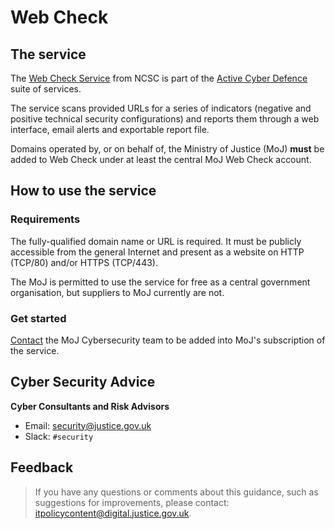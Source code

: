 # Web Check

## The service

The [Web Check Service](https://www.ncsc.gov.uk/blog-post/web-check-helping-you-secure-your-public-sector-websites) from NCSC is part of the [Active Cyber Defence](https://www.ncsc.gov.uk/blog-post/active-cyber-defence-tackling-cyber-attacks-uk) suite of services.

The service scans provided URLs for a series of indicators \(negative and positive technical security configurations\) and reports them through a web interface, email alerts and exportable report file.

Domains operated by, or on behalf of, the Ministry of Justice \(MoJ\) **must** be added to Web Check under at least the central MoJ Web Check account.

## How to use the service

### Requirements

The fully-qualified domain name or URL is required. It must be publicly accessible from the general Internet and present as a website on HTTP \(TCP/80\) and/or HTTPS \(TCP/443\).

The MoJ is permitted to use the service for free as a central government organisation, but suppliers to MoJ currently are not.

### Get started

[Contact](#cyber-security-advice) the MoJ Cybersecurity team to be added into MoJ's subscription of the service.

## Cyber Security Advice

**Cyber Consultants and Risk Advisors**

-   Email: [security@justice.gov.uk](mailto:security@justice.gov.uk)
-   Slack: `#security`

## Feedback

> If you have any questions or comments about this guidance, such as suggestions for improvements, please contact: [itpolicycontent@digital.justice.gov.uk](mailto:itpolicycontent@digital.justice.gov.uk).

